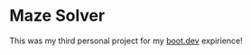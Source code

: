 # Maze Solver

This was my third personal project for my [boot.dev](https://www.boot.dev) expirience!

